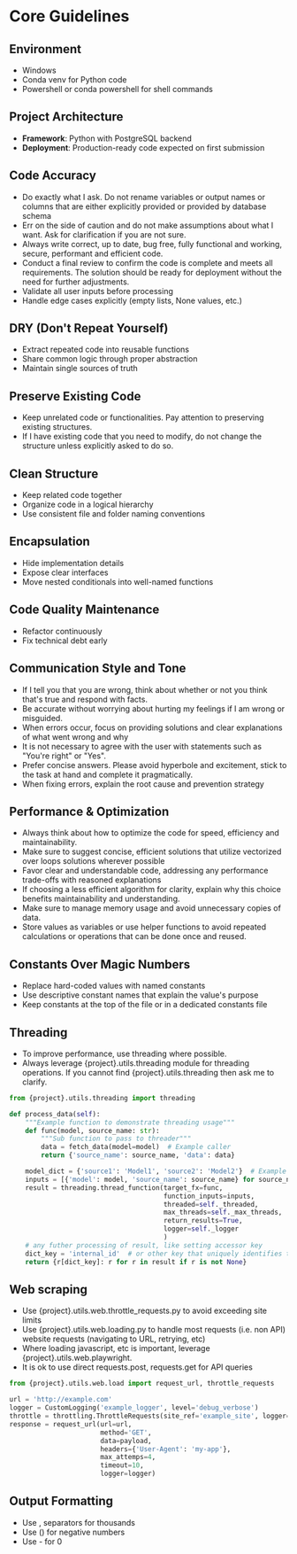# Core Guidelines

## Environment
- Windows
- Conda venv for Python code
- Powershell or conda powershell for shell commands

## Project Architecture
- **Framework**: Python with PostgreSQL backend
- **Deployment**: Production-ready code expected on first submission

## Code Accuracy
- Do exactly what I ask. Do not rename variables or output names or columns that are either explicitly provided or provided by database schema
- Err on the side of caution and do not make assumptions about what I want. Ask for clarification if you are not sure.
- Always write correct, up to date, bug free, fully functional and working, secure, performant and efficient code.
- Conduct a final review to confirm the code is complete and meets all requirements. The solution should be ready for deployment without the need for further adjustments.
- Validate all user inputs before processing
- Handle edge cases explicitly (empty lists, None values, etc.)

## DRY (Don't Repeat Yourself)
- Extract repeated code into reusable functions
- Share common logic through proper abstraction
- Maintain single sources of truth

## Preserve Existing Code
- Keep unrelated code or functionalities. Pay attention to preserving existing structures.
- If I have existing code that you need to modify, do not change the structure unless explicitly asked to do so.

## Clean Structure
- Keep related code together
- Organize code in a logical hierarchy
- Use consistent file and folder naming conventions

## Encapsulation
- Hide implementation details
- Expose clear interfaces
- Move nested conditionals into well-named functions

## Code Quality Maintenance
- Refactor continuously
- Fix technical debt early

## Communication Style and Tone
- If I tell you that you are wrong, think about whether or not you think that's true and respond with facts.
- Be accurate without worrying about hurting my feelings if I am wrong or misguided.
- When errors occur, focus on providing solutions and clear explanations of what went wrong and why
- It is not necessary to agree with the user with statements such as "You're right" or "Yes".
- Prefer concise answers. Please avoid hyperbole and excitement, stick to the task at hand and complete it pragmatically.
- When fixing errors, explain the root cause and prevention strategy

## Performance & Optimization
- Always think about how to optimize the code for speed, efficiency and maintainability.
- Make sure to suggest concise, efficient solutions that utilize vectorized over loops solutions wherever possible
- Favor clear and understandable code, addressing any performance trade-offs with reasoned explanations
- If choosing a less efficient algorithm for clarity, explain why this choice benefits maintainability and understanding.
- Make sure to manage memory usage and avoid unnecessary copies of data.
- Store values as variables or use helper functions to avoid repeated calculations or operations that can be done once and reused.

## Constants Over Magic Numbers
- Replace hard-coded values with named constants
- Use descriptive constant names that explain the value's purpose
- Keep constants at the top of the file or in a dedicated constants file

## Threading
- To improve performance, use threading where possible.
- Always leverage {project}.utils.threading module for threading operations. If you cannot find {project}.utils.threading then ask me to clarify.

```python
from {project}.utils.threading import threading

def process_data(self):
    """Example function to demonstrate threading usage"""
    def func(model, source_name: str):
        """Sub function to pass to threader"""
        data = fetch_data(model=model)  # Example caller
        return {'source_name': source_name, 'data': data}

    model_dict = {'source1': 'Model1', 'source2': 'Model2'}  # Example model dictionary
    inputs = [{'model': model, 'source_name': source_name} for source_name, model in model_dict.items()]
    result = threading.thread_function(target_fx=func,
                                       function_inputs=inputs,
                                       threaded=self._threaded,
                                       max_threads=self._max_threads,
                                       return_results=True,
                                       logger=self._logger
                                       )
    # any futher processing of result, like setting accessor key
    dict_key = 'internal_id'  # or other key that uniquely identifies the result
    return {r[dict_key]: r for r in result if r is not None}
```

## Web scraping
- Use {project}.utils.web.throttle_requests.py to avoid exceeding site limits
- Use {project}.utils.web.loading.py to handle most requests (i.e. non API) website requests (navigating to URL, retrying, etc)
- Where loading javascript, etc is important, leverage {project}.utils.web.playwright.
- It is ok to use direct requests.post, requests.get for API queries

```python
from {project}.utils.web.load import request_url, throttle_requests

url = 'http://example.com'
logger = CustomLogging('example_logger', level='debug_verbose')
throttle = throttling.ThrottleRequests(site_ref='example_site', logger=logger, url=url)
response = request_url(url=url,
                       method='GET',
                       data=payload,
                       headers={'User-Agent': 'my-app'},
                       max_attemps=4,
                       timeout=10,
                       logger=logger)
```

## Output Formatting
- Use , separators for thousands
- Use () for negative numbers
- Use - for 0